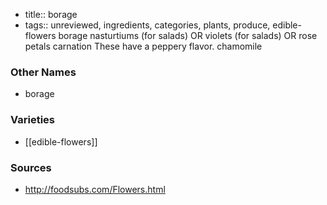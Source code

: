 - title:: borage
- tags:: unreviewed, ingredients, categories, plants, produce, edible-flowers
borage nasturtiums (for salads) OR violets (for salads) OR rose petals carnation These have a peppery flavor. chamomile

### Other Names

* borage

### Varieties

* [[edible-flowers]]

### Sources
* http://foodsubs.com/Flowers.html
